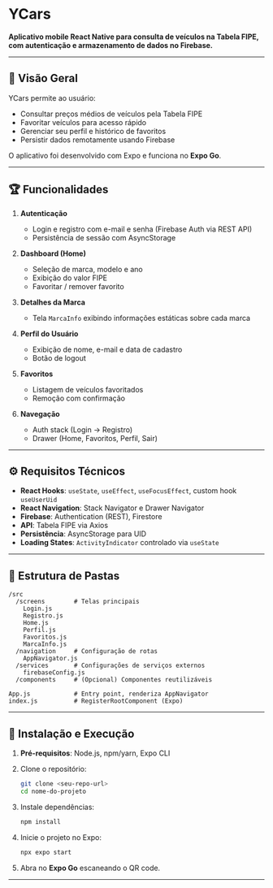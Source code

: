 # YCars

**Aplicativo mobile React Native para consulta de veículos na Tabela FIPE, com autenticação e armazenamento de dados no Firebase.**

---

## 📖 Visão Geral

YCars permite ao usuário:

* Consultar preços médios de veículos pela Tabela FIPE
* Favoritar veículos para acesso rápido
* Gerenciar seu perfil e histórico de favoritos
* Persistir dados remotamente usando Firebase

O aplicativo foi desenvolvido com Expo e funciona no **Expo Go**.

---

## 🏆 Funcionalidades

1. **Autenticação**

   * Login e registro com e-mail e senha (Firebase Auth via REST API)
   * Persistência de sessão com AsyncStorage

2. **Dashboard (Home)**

   * Seleção de marca, modelo e ano
   * Exibição do valor FIPE
   * Favoritar / remover favorito

3. **Detalhes da Marca**

   * Tela `MarcaInfo` exibindo informações estáticas sobre cada marca

4. **Perfil do Usuário**

   * Exibição de nome, e-mail e data de cadastro
   * Botão de logout

5. **Favoritos**

   * Listagem de veículos favoritados
   * Remoção com confirmação

6. **Navegação**

   * Auth stack (Login → Registro)
   * Drawer (Home, Favoritos, Perfil, Sair)

---

## ⚙️ Requisitos Técnicos

* **React Hooks**: `useState`, `useEffect`, `useFocusEffect`, custom hook `useUserUid`
* **React Navigation**: Stack Navigator e Drawer Navigator
* **Firebase**: Authentication (REST), Firestore
* **API**: Tabela FIPE via Axios
* **Persistência**: AsyncStorage para UID
* **Loading States**: `ActivityIndicator` controlado via `useState`

---

## 📂 Estrutura de Pastas

```
/src
  /screens        # Telas principais
    Login.js
    Registro.js
    Home.js
    Perfil.js
    Favoritos.js
    MarcaInfo.js
  /navigation     # Configuração de rotas
    AppNavigator.js
  /services       # Configurações de serviços externos
    firebaseConfig.js
  /components     # (Opcional) Componentes reutilizáveis

App.js            # Entry point, renderiza AppNavigator
index.js          # RegisterRootComponent (Expo)
```

---

## 🚀 Instalação e Execução

1. **Pré-requisitos**: Node.js, npm/yarn, Expo CLI
2. Clone o repositório:

   ```bash
   git clone <seu-repo-url>
   cd nome-do-projeto
   ```
3. Instale dependências:

   ```bash
   npm install
   ```
4. Inicie o projeto no Expo:

   ```bash
   npx expo start
   ```
5. Abra no **Expo Go** escaneando o QR code.

---



